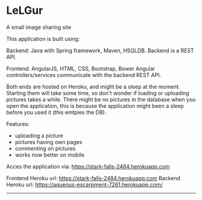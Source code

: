 # LeLGur
A small image sharing site

This application is built using:

Backend: Java with Spring framework, Maven, HSQLDB.
         Backend is a REST API.

Frontend: AngularJS, HTML, CSS, Bootstrap, Bower
          Angular controllers/services communicate with the backend REST API.
          
Both ends are hosted on Heroku, and might be a sleep at the moment. Starting them will take some time,
so don't wonder if loading or uploading pictures takes a while.
There might be no pictures in the database when you open the application, this is because the application
might been a sleep before you used it (this emtpies the DB).

Features:
 - uploading a picture
 - pictures having own pages
 - commenting on pictures
 - works now better on mobile

Acces the application via: https://stark-falls-2484.herokuapp.com

Frontend Heroku url: https://stark-falls-2484.herokuapp.com
Backend Heroku url: https://aqueous-escarpment-7261.herokuapp.com/

-------------------------------------------------------------------------------------------------

